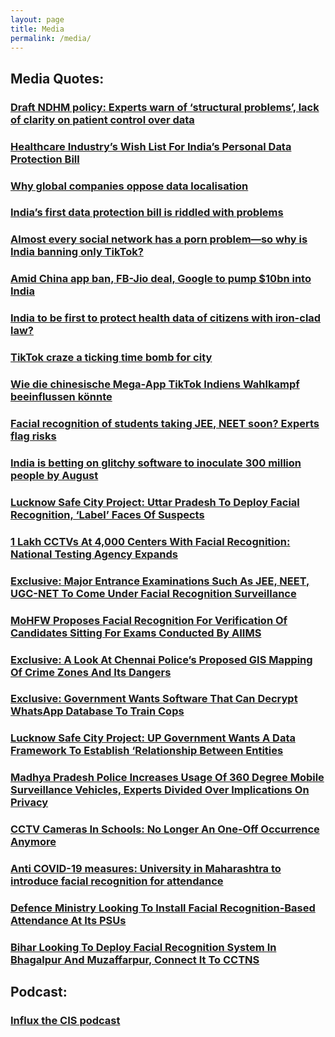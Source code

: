 ```yaml
---
layout: page
title: Media
permalink: /media/
---
```


## Media Quotes:

### [Draft NDHM policy: Experts warn of ‘structural problems’, lack of clarity on patient control over data](https://indianexpress.com/article/business/draft-ndhm-policy-experts-warn-of-structural-problems-lack-of-clarity-on-patient-control-over-data-6594847/)

### [Healthcare Industry’s Wish List For India’s Personal Data Protection Bill](https://www.medianama.com/2020/06/223-healthcare-wishlist-india-personal-data-protection-bill/)

### [Why global companies oppose data localisation](https://www.dnaindia.com/business/report-why-global-companies-oppose-data-localisation-2643661)

### [India’s first data protection bill is riddled with problems](https://qz.com/india/1343154/justice-srikrishnas-data-protection-bill-for-india-is-full-of-holes/)

### [Almost every social network has a porn problem—so why is India banning only TikTok?](https://qz.com/india/1597068/india-bans-tiktok-over-porn-but-not-facebook-twitter-instagram/)

### [Amid China app ban, FB-Jio deal, Google to pump $10bn into India](https://timesofindia.indiatimes.com/business/india-business/google-to-invest-10-billion-in-indias-digitisation-push/articleshow/76948991.cms)

### [India to be first to protect health data of citizens with iron-clad law?](https://www.business-standard.com/article/economy-policy/india-to-be-first-to-protect-health-data-of-citizens-with-iron-clad-law-118053100126_1.html)

### [TikTok craze a ticking time bomb for city](https://www.indiatoday.in/mail-today/story/chinese-video-app-tiktok-turns-fatal-attraction-for-youth-1503620-2019-04-17)

### [Wie die chinesische Mega-App TikTok Indiens Wahlkampf beeinflussen könnte](https://www.handelsblatt.com/politik/international/wahlkampf-beeinflussung-wie-die-chinesische-mega-app-tiktok-indiens-wahlkampf-beeinflussen-koennte/24092798.html)

### [Facial recognition of students taking JEE, NEET soon? Experts flag risks](https://www.thenewsminute.com/article/facial-recognition-students-taking-jee-neet-soon-experts-flag-risks-153465)

### [India is betting on glitchy software to inoculate 300 million people by August](https://www.technologyreview.com/2021/02/10/1017860/india-covid-vaccine-cowin-software/)

### [Lucknow Safe City Project: Uttar Pradesh To Deploy Facial Recognition, ‘Label’ Faces Of Suspects](https://www.medianama.com/2021/08/223-lucknow-safe-city-project-uttar-pradesh-facial-recognition/)

### [1 Lakh CCTVs At 4,000 Centers With Facial Recognition: National Testing Agency Expands](https://www.medianama.com/2021/08/223-facial-recognition-surveillance-exams/)

### [Exclusive: Major Entrance Examinations Such As JEE, NEET, UGC-NET To Come Under Facial Recognition Surveillance](https://www.medianama.com/2021/08/223-entrance-exams-facial-recognition-surveillance/)

### [MoHFW Proposes Facial Recognition For Verification Of Candidates Sitting For Exams Conducted By AIIMS](https://www.medianama.com/2021/08/223-mohfw-facial-recognition-aiims-exams/)

### [Exclusive: A Look At Chennai Police’s Proposed GIS Mapping Of Crime Zones And Its Dangers](https://www.medianama.com/2021/10/223-gis-mapping-crime-zones-chennai-exclusive/)

### [Exclusive: Government Wants Software That Can Decrypt WhatsApp Database To Train Cops](https://www.medianama.com/2021/09/223-meity-tender-whatsapp-decryption/)

### [Lucknow Safe City Project: UP Government Wants A Data Framework To Establish ‘Relationship Between Entities](https://www.medianama.com/2021/08/223-lucknow-safe-city-project-up-government-wants-a-data-framework-to-establish-relationship-between-entities/)

### [Madhya Pradesh Police Increases Usage Of 360 Degree Mobile Surveillance Vehicles, Experts Divided Over Implications On Privacy](https://www.medianama.com/2021/06/223-madhya-pradesh-surveillance/)

### [CCTV Cameras In Schools: No Longer An One-Off Occurrence Anymore](https://www.medianama.com/2021/05/223-cctv-schools-surveillance/)

### [Anti COVID-19 measures: University in Maharashtra to introduce facial recognition for attendance](https://www.medianama.com/2021/04/223-university-maharashtra-facial-recognition/)

### [Defence Ministry Looking To Install Facial Recognition-Based Attendance At Its PSUs](https://www.medianama.com/2021/04/223-ministry-of-defence-pushing-frs-attendance-for-departments-and-psus/)

### [Bihar Looking To Deploy Facial Recognition System In Bhagalpur And Muzaffarpur, Connect It To CCTNS](https://www.medianama.com/2021/04/223-bihar-bhagalpur-muzaffarpur-facial-recognition-cctns/)

## Podcast:

### [Influx the CIS podcast](https://in-flux.cis-india.org/)
